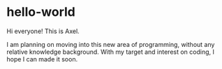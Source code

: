 # hello-world

Hi everyone! This is Axel.

I am planning on moving into this new area of programming, without any relative knowledge background.
With my target and interest on coding, I hope I can   made it soon.
